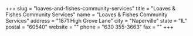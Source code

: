 +++
slug = "loaves-and-fishes-community-services"
title = "Loaves & Fishes Community Services"
name = "Loaves & Fishes Community Services"
address = "1871 High Grove Lane"
city = "Naperville"
state = "IL"
postal = "60540"
website = ""
phone = "630 355-3663"
fax = ""
+++
